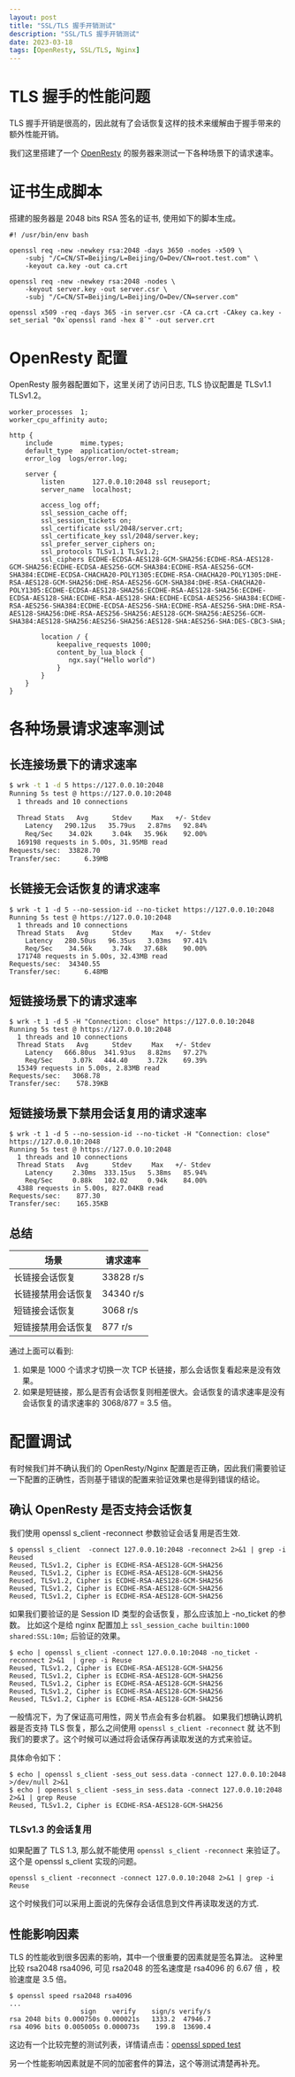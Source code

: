 ```yaml
---
layout: post
title: "SSL/TLS 握手开销测试"
description: "SSL/TLS 握手开销测试"
date: 2023-03-18
tags: [OpenResty, SSL/TLS, Nginx]
---
```


# TLS 握手的性能问题

TLS 握手开销是很高的，因此就有了会话恢复这样的技术来缓解由于握手带来的额外性能开销。

我们这里搭建了一个 [OpenResty](https://openresty.org) 的服务器来测试一下各种场景下的请求速率。

# 证书生成脚本
搭建的服务器是 2048 bits RSA 签名的证书, 使用如下的脚本生成。

```shell
#! /usr/bin/env bash

openssl req -new -newkey rsa:2048 -days 3650 -nodes -x509 \
    -subj "/C=CN/ST=Beijing/L=Beijing/O=Dev/CN=root.test.com" \
    -keyout ca.key -out ca.crt

openssl req -new -newkey rsa:2048 -nodes \
    -keyout server.key -out server.csr \
    -subj "/C=CN/ST=Beijing/L=Beijing/O=Dev/CN=server.com"

openssl x509 -req -days 365 -in server.csr -CA ca.crt -CAkey ca.key -set_serial "0x`openssl rand -hex 8`" -out server.crt
```

# OpenResty 配置

OpenResty 服务器配置如下，这里关闭了访问日志, TLS 协议配置是 TLSv1.1 TLSv1.2。

```nginx
worker_processes  1;
worker_cpu_affinity auto;

http {
    include       mime.types;
    default_type  application/octet-stream;
    error_log  logs/error.log;

    server {
        listen       127.0.0.10:2048 ssl reuseport;
        server_name  localhost;

        access_log off;
        ssl_session_cache off;
        ssl_session_tickets on;
        ssl_certificate ssl/2048/server.crt;
        ssl_certificate_key ssl/2048/server.key;
        ssl_prefer_server_ciphers on;
        ssl_protocols TLSv1.1 TLSv1.2;
        ssl_ciphers ECDHE-ECDSA-AES128-GCM-SHA256:ECDHE-RSA-AES128-GCM-SHA256:ECDHE-ECDSA-AES256-GCM-SHA384:ECDHE-RSA-AES256-GCM-SHA384:ECDHE-ECDSA-CHACHA20-POLY1305:ECDHE-RSA-CHACHA20-POLY1305:DHE-RSA-AES128-GCM-SHA256:DHE-RSA-AES256-GCM-SHA384:DHE-RSA-CHACHA20-POLY1305:ECDHE-ECDSA-AES128-SHA256:ECDHE-RSA-AES128-SHA256:ECDHE-ECDSA-AES128-SHA:ECDHE-RSA-AES128-SHA:ECDHE-ECDSA-AES256-SHA384:ECDHE-RSA-AES256-SHA384:ECDHE-ECDSA-AES256-SHA:ECDHE-RSA-AES256-SHA:DHE-RSA-AES128-SHA256:DHE-RSA-AES256-SHA256:AES128-GCM-SHA256:AES256-GCM-SHA384:AES128-SHA256:AES256-SHA256:AES128-SHA:AES256-SHA:DES-CBC3-SHA;

        location / {
            keepalive_requests 1000;
            content_by_lua_block {
               ngx.say("Hello world")
            }
        }
    }
}
```

# 各种场景请求速率测试

## 长连接场景下的请求速率

```bash
$ wrk -t 1 -d 5 https://127.0.0.10:2048                            
Running 5s test @ https://127.0.0.10:2048
  1 threads and 10 connections

  Thread Stats   Avg      Stdev     Max   +/- Stdev
    Latency   290.12us   35.79us   2.87ms   92.84%
    Req/Sec    34.02k     3.04k   35.96k    92.00%
  169198 requests in 5.00s, 31.95MB read
Requests/sec:  33828.70
Transfer/sec:      6.39MB
```

## 长链接无会话恢复的请求速率

```shell
$ wrk -t 1 -d 5 --no-session-id --no-ticket https://127.0.0.10:2048
Running 5s test @ https://127.0.0.10:2048
  1 threads and 10 connections
  Thread Stats   Avg      Stdev     Max   +/- Stdev
    Latency   280.50us   96.35us   3.03ms   97.41%
    Req/Sec    34.56k     3.74k   37.68k    90.00%
  171748 requests in 5.00s, 32.43MB read
Requests/sec:  34340.55
Transfer/sec:      6.48MB
```


## 短链接场景下的请求速率

```shell
$ wrk -t 1 -d 5 -H "Connection: close" https://127.0.0.10:2048 
Running 5s test @ https://127.0.0.10:2048
  1 threads and 10 connections
  Thread Stats   Avg      Stdev     Max   +/- Stdev
    Latency   666.80us  341.93us   8.82ms   97.27%
    Req/Sec     3.07k   444.40     3.72k    69.39%
  15349 requests in 5.00s, 2.83MB read
Requests/sec:   3068.78
Transfer/sec:    578.39KB
```

## 短链接场景下禁用会话复用的请求速率

```shell
$ wrk -t 1 -d 5 --no-session-id --no-ticket -H "Connection: close" https://127.0.0.10:2048 
Running 5s test @ https://127.0.0.10:2048
  1 threads and 10 connections
  Thread Stats   Avg      Stdev     Max   +/- Stdev
    Latency     2.30ms  333.15us   5.38ms   85.94%
    Req/Sec     0.88k   102.02     0.94k    84.00%
  4388 requests in 5.00s, 827.04KB read
Requests/sec:    877.30
Transfer/sec:    165.35KB
```

## 总结

| 场景  | 请求速率 |
|---|---|
| 长链接会话恢复 | 33828 r/s  |
| 长链接禁用会话恢复 | 34340 r/s |
| 短链接会话恢复 | 3068 r/s |
| 短链接禁用会话恢复 | 877 r/s |

通过上面可以看到:
1. 如果是 1000 个请求才切换一次 TCP 长链接，那么会话恢复看起来是没有效果。
2. 如果是短链接，那么是否有会话恢复则相差很大。会话恢复的请求速率是没有会话恢复的请求速率的 3068/877 = 3.5 倍。

# 配置调试

有时候我们并不确认我们的 OpenResty/Nginx 配置是否正确，因此我们需要验证一下配置的正确性，否则基于错误的配置来验证效果也是得到错误的结论。

## 确认 OpenResty 是否支持会话恢复

我们使用 openssl s_client -reconnect 参数验证会话复用是否生效.

```shell
$ openssl s_client  -connect 127.0.0.10:2048 -reconnect 2>&1 | grep -i Reused 
Reused, TLSv1.2, Cipher is ECDHE-RSA-AES128-GCM-SHA256
Reused, TLSv1.2, Cipher is ECDHE-RSA-AES128-GCM-SHA256
Reused, TLSv1.2, Cipher is ECDHE-RSA-AES128-GCM-SHA256
Reused, TLSv1.2, Cipher is ECDHE-RSA-AES128-GCM-SHA256
Reused, TLSv1.2, Cipher is ECDHE-RSA-AES128-GCM-SHA256
```

如果我们要验证的是 Session ID 类型的会话恢复，那么应该加上 -no_ticket 的参数。
比如这个是给 nginx 配置加上 `ssl_session_cache builtin:1000 shared:SSL:10m;` 后验证的效果。

```shell
$ echo | openssl s_client -connect 127.0.0.10:2048 -no_ticket -reconnect 2>&1  | grep -i Reuse
Reused, TLSv1.2, Cipher is ECDHE-RSA-AES128-GCM-SHA256
Reused, TLSv1.2, Cipher is ECDHE-RSA-AES128-GCM-SHA256
Reused, TLSv1.2, Cipher is ECDHE-RSA-AES128-GCM-SHA256
Reused, TLSv1.2, Cipher is ECDHE-RSA-AES128-GCM-SHA256
Reused, TLSv1.2, Cipher is ECDHE-RSA-AES128-GCM-SHA256
```

一般情况下，为了保证高可用性，网关节点会有多台机器。
如果我们想确认跨机器是否支持 TLS 恢复，那么之间使用 `openssl s_client -reconnect` 就
达不到我们的要求了。这个时候可以通过将会话保存再读取发送的方式来验证。

具体命令如下：

```shell
$ echo | openssl s_client -sess_out sess.data -connect 127.0.0.10:2048 >/dev/null 2>&1
$ echo | openssl s_client -sess_in sess.data -connect 127.0.0.10:2048 2>&1 | grep Reuse
Reused, TLSv1.2, Cipher is ECDHE-RSA-AES128-GCM-SHA256
```

### TLSv1.3 的会话复用

如果配置了 TLS 1.3, 那么就不能使用 `openssl s_client -reconnect` 来验证了。
这个是 openssl s_client 实现的问题。

```shell
openssl s_client -reconnect -connect 127.0.0.10:2048 2>&1 | grep -i Reuse
```

这个时候我们可以采用上面说的先保存会话信息到文件再读取发送的方式.

## 性能影响因素

TLS 的性能收到很多因素的影响，其中一个很重要的因素就是签名算法。
这种里比较 rsa2048 rsa4096, 可见 rsa2048 的签名速度是 rsa4096 的 6.67 倍
，校验速度是 3.5 倍。

```shell
$ openssl speed rsa2048 rsa4096
...
                  sign    verify    sign/s verify/s
rsa 2048 bits 0.000750s 0.000021s   1333.2  47946.7
rsa 4096 bits 0.005005s 0.000073s    199.8  13690.4
```

这边有一个比较完整的测试列表，详情请点击：[openssl spped test](http://wiki.espressobin.net/tiki-index.php?page=Running+OpenSSL+speed+test+on+ESPRESSObin)

另一个性能影响因素就是不同的加密套件的算法，这个等测试清楚再补充。

